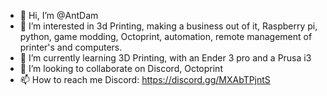 - 👋 Hi, I’m @AntDam
- 👀 I’m interested in 3d Printing, making a business out of it, Raspberry pi, python, game modding, Octoprint, automation, remote management of printer's and computers.
- 🌱 I’m currently learning 3D Printing, with an Ender 3 pro and a Prusa i3
- 💞️ I’m looking to collaborate on Discord, Octoprint
- 📫 How to reach me Discord: https://discord.gg/MXAbTPjntS

<!---
AntDam/AntDam is a ✨ special ✨ repository because its `README.md` (this file) appears on your GitHub profile.
You can click the Preview link to take a look at your changes.
--->
